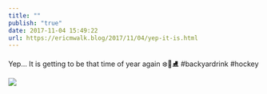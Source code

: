 ```yaml
---
title: ""
publish: "true"
date: 2017-11-04 15:49:22
url: https://ericmwalk.blog/2017/11/04/yep-it-is.html
---
```


Yep... It is getting to be that time of year again ❄️🏒⛸️   #backyardrink #hockey

![](https://ericmwalk.blog/uploads/2022/ec471770f4.jpg)